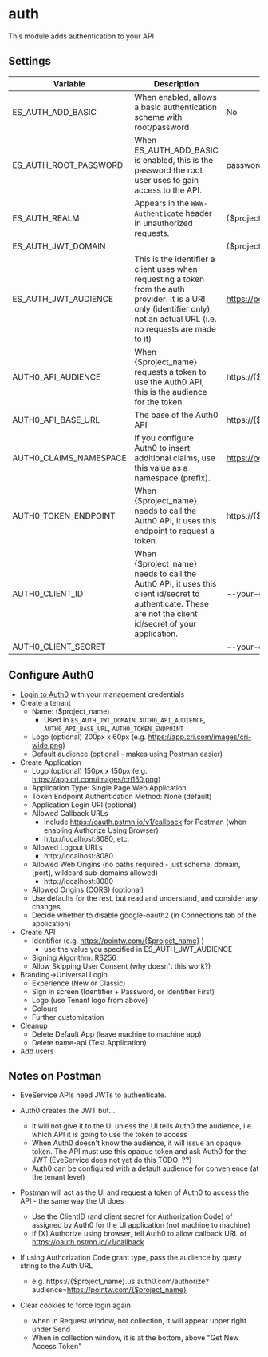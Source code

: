 # auth

This module adds authentication to your API

## Settings
| Variable               | Description                                                  | Default                                          |
| ---------------------- | ------------------------------------------------------------ | ------------------------------------------------ |
| ES_AUTH_ADD_BASIC      | When enabled, allows a basic authentication scheme with root/password | No                                               |
| ES_AUTH_ROOT_PASSWORD  | When ES_AUTH_ADD_BASIC is enabled, this is the password the root user uses to gain access to the API. | password                                         |
| ES_AUTH_REALM          | Appears in the `WWW-Authenticate` header in unauthorized requests. | {$project_name}.pointw.com                       |
| ES_AUTH_JWT_DOMAIN     |                                                              | {$project_name}.us.auth0.com                     |
| ES_AUTH_JWT_AUDIENCE   | This is the identifier a client uses when requesting a token from the auth provider.  It is a URI only (identifier only), not an actual URL (i.e. no requests are made to it) | https://pointw.com/{$project_name}               |
| AUTH0_API_AUDIENCE     | When {$project_name} requests a token to use the Auth0 API, this is the audience for the token. | https://{$project_name}.us.auth0.com/api/v2/     |
| AUTH0_API_BASE_URL     | The base of the Auth0 API                                    | https://{$project_name}.us.auth0.com/api/v2      |
| AUTH0_CLAIMS_NAMESPACE | If you configure Auth0 to insert additional claims, use this value as a namespace (prefix). | https://pointw.com/{$project_name}               |
| AUTH0_TOKEN_ENDPOINT   | When {$project_name} needs to call the Auth0 API, it uses this endpoint to request a token. | https://{$project_name}.us.auth0.com/oauth/token |
| AUTH0_CLIENT_ID        | When {$project_name} needs to call the Auth0 API, it uses this client id/secret to authenticate.  These are not the client id/secret of your application. | --your-client-id--                               |
| AUTH0_CLIENT_SECRET    |                                                              | --your-client-secret--                           |

## Configure Auth0

* [Login to Auth0](https://auth0.com/auth/login) with your management credentials
* Create a tenant
  * Name: ($project_name)
    * Used in  `ES_AUTH_JWT_DOMAIN`, `AUTH0_API_AUDIENCE`, `AUTH0_API_BASE_URL`, `AUTH0_TOKEN_ENDPOINT`
  * Logo (optional) 200px x 60px
    (e.g. https://app.cri.com/images/cri-wide.png)
  * Default audience (optional - makes using Postman easier)
* Create Application
  * Logo (optional) 150px x 150px
    (e.g. https://app.cri.com/images/cri150.png)
  * Application Type: Single Page Web Application
  * Token Endpoint Authentication Method: None (default)
  * Application Login URI (optional)
  * Allowed Callback URLs
    * Include https://oauth.pstmn.io/v1/callback for Postman (when enabling Authorize Using Browser)
    * http://localhost:8080, etc.
  * Allowed Logout URLs
    * http://localhost:8080
  * Allowed Web Origins (no paths required - just scheme, domain, [port], wildcard sub-domains allowed)
    * http://localhost:8080
  * Allowed Origins (CORS) (optional)
  * Use defaults for the rest, but read and understand, and consider any changes
  * Decide whether to disable google-oauth2 (in Connections tab of the application)
* Create API
  * Identifier (e.g. https://pointw.com/{$project_name} )
    * use the value you specified in ES_AUTH_JWT_AUDIENCE
  * Signing Algorithm: RS256
  * Allow Skipping User Consent (why doesn't this work?)
* Branding->Universal Login
  * Experience (New or Classic)
  * Sign in screen (Identifier + Password, or Identifier First)
  * Logo (use Tenant logo from above)
  * Colours
  * Further customization
* Cleanup
  * Delete Default App (leave machine to machine app)
  * Delete name-api (Test Application)
* Add users

## Notes on Postman
* EveService APIs need JWTs to authenticate.
* Auth0 creates the JWT but…  
  * it will not give it to the UI unless the UI tells Auth0 the audience, i.e. which API it is going to use the token to access
  * When Auth0 doesn't know the audience, it will issue an opaque token.  The API must use this opaque token and ask Auth0 for the JWT (EveService does not yet do this TODO: ??)
  * Auth0 can be configured with a default audience for convenience (at the tenant level)

* Postman will act as the UI and request a token of Auth0 to access the API - the same way the UI does
  * Use the ClientID (and client secret for Authorization Code) of assigned by Auth0 for the UI application (not machine to machine)
  * if [X] Authorize using browser, tell Auth0 to allow callback URL of https://oauth.pstmn.io/v1/callback

* If using Authorization Code grant type, pass the audience by query string to the Auth URL
  * e.g. https://{$project_name}.us.auth0.com/authorize?audience=https://pointw.com/{$project_name}

* Clear cookies to force login again
  * when in Request window, not collection, it will appear upper right under Send
  * When in collection window, it is at the bottom, above "Get New Access Token"
